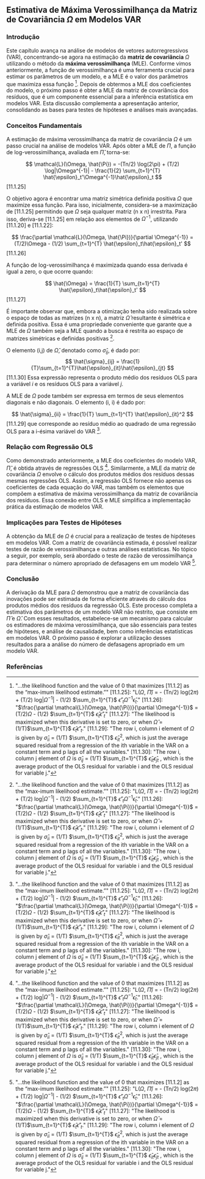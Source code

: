 ## Estimativa de Máxima Verossimilhança da Matriz de Covariância $\Omega$ em Modelos VAR

### Introdução
Este capítulo avança na análise de modelos de vetores autorregressivos (VAR), concentrando-se agora na estimação da **matriz de covariância** $\Omega$ utilizando o método da **máxima verossimilhança** (MLE). Conforme vimos anteriormente, a função de verossimilhança é uma ferramenta crucial para estimar os parâmetros de um modelo, e a MLE é o valor dos parâmetros que maximiza essa função [^1]. Depois de obtermos a MLE dos coeficientes do modelo, o próximo passo é obter a MLE da matriz de covariância dos resíduos, que é um componente essencial para a inferência estatística em modelos VAR. Esta discussão complementa a apresentação anterior, consolidando as bases para testes de hipóteses e análises mais avançadas.

### Conceitos Fundamentais
A estimação de máxima verossimilhança da matriz de covariância $\Omega$ é um passo crucial na análise de modelos VAR. Após obter a MLE de $\Pi$, a função de log-verossimilhança, avaliada em $\hat{\Pi}$, torna-se:

$$
\mathcal{L}(\Omega, \hat{\Pi}) = -(Tn/2) \log(2\pi) + (T/2) \log|\Omega^{-1}| - \frac{1}{2} \sum_{t=1}^{T} \hat{\epsilon}_t'\Omega^{-1}\hat{\epsilon}_t
$$
[11.1.25]

O objetivo agora é encontrar uma matriz simétrica definida positiva $\Omega$ que maximize essa função. Para isso, inicialmente, considera-se a maximização de [11.1.25] permitindo que $\Omega$ seja qualquer matriz (n x n) irrestrita. Para isso, deriva-se [11.1.25] em relação aos elementos de $\Omega^{-1}$, utilizando [11.1.20] e [11.1.22]:

$$
\frac{\partial \mathcal{L}(\Omega, \hat{\Pi})}{\partial \Omega^{-1}} = (T/2)\Omega - (1/2) \sum_{t=1}^{T} \hat{\epsilon}_t\hat{\epsilon}_t'
$$
[11.1.26]

A função de log-verossimilhança é maximizada quando essa derivada é igual a zero, o que ocorre quando:

$$
\hat{\Omega} = \frac{1}{T} \sum_{t=1}^{T} \hat{\epsilon}_t\hat{\epsilon}_t'
$$
[11.1.27]

É importante observar que, embora a otimização tenha sido realizada sobre o espaço de todas as matrizes (n x n), a matriz $\hat{\Omega}$ resultante é simétrica e definida positiva. Essa é uma propriedade conveniente que garante que a MLE de $\Omega$ também seja a MLE quando a busca é restrita ao espaço de matrizes simétricas e definidas positivas [^1].

O elemento (i,j) de $\hat{\Omega}$, denotado como $\hat{\sigma}_{ij}$, é dado por:
$$
\hat{\sigma}_{ij} = \frac{1}{T}\sum_{t=1}^{T}\hat{\epsilon}_{it}\hat{\epsilon}_{jt}
$$
[11.1.30]
Essa expressão representa o produto médio dos resíduos OLS para a variável *i* e os resíduos OLS para a variável *j*.

A MLE de  $\Omega$  pode também ser expressa em termos de seus elementos diagonais e não diagonais. O elemento (i, i) é dado por:

$$
\hat{\sigma}_{ii} = \frac{1}{T} \sum_{t=1}^{T} \hat{\epsilon}_{it}^2
$$
[11.1.29]
que corresponde ao resíduo médio ao quadrado de uma regressão OLS para a i-ésima variável do VAR [^1].

### Relação com Regressão OLS
Como demonstrado anteriormente, a MLE dos coeficientes do modelo VAR, $\hat{\Pi}$, é obtida através de regressões OLS [^1]. Similarmente, a MLE da matriz de covariância $\Omega$ envolve o cálculo dos produtos médios dos resíduos dessas mesmas regressões OLS. Assim, a regressão OLS fornece não apenas os coeficientes de cada equação do VAR, mas também os elementos que compõem a estimativa de máxima verossimilhança da matriz de covariância dos resíduos. Essa conexão entre OLS e MLE simplifica a implementação prática da estimação de modelos VAR.

### Implicações para Testes de Hipóteses
A obtenção da MLE de $\Omega$ é crucial para a realização de testes de hipóteses em modelos VAR. Com a matriz de covariância estimada, é possível realizar testes de razão de verossimilhança e outras análises estatísticas. No tópico a seguir, por exemplo, será abordado o teste de razão de verossimilhança para determinar o número apropriado de defasagens em um modelo VAR [^1].

### Conclusão

A derivação da MLE para $\Omega$ demonstrou que a matriz de covariância das inovações pode ser estimada de forma eficiente através do cálculo dos produtos médios dos resíduos da regressão OLS. Este processo completa a estimativa dos parâmetros de um modelo VAR não restrito, que consiste em $\hat{\Pi}$ e  $\hat{\Omega}$.  Com esses resultados, estabelece-se um mecanismo para calcular os estimadores de máxima verossimilhança, que são essenciais para testes de hipóteses, e análise de causalidade, bem como inferências estatísticas em modelos VAR. O próximo passo é explorar a utilização desses resultados para a análise do número de defasagens apropriado em um modelo VAR.

### Referências
[^1]:  "...the likelihood function and the value of 0 that maximizes [11.1.2] as the “max-imum likelihood estimate.”"
[11.1.25]:  "L($\Omega$, $\hat{\Pi}$) = - (Tn/2) log(2$\pi$) + (T/2) log|$\Omega^{-1}$| - (1/2) $\sum_{t=1}^{T}$ $\hat{\epsilon}$'$_t$$\Omega^{-1}$$\hat{\epsilon}$$_t$."
[11.1.26]: "$\frac{\partial \mathcal{L}(\Omega, \hat{\Pi})}{\partial \Omega^{-1}}$ = (T/2)$\Omega$ - (1/2) $\sum_{t=1}^{T}$ $\hat{\epsilon}$$_t$$\hat{\epsilon}$'$_{t}$"
[11.1.27]: "The likelihood is maximized when this derivative is set to zero, or when   $\hat{\Omega}$  = (1/T)$\sum_{t=1}^{T}$ $\hat{\epsilon}$$_t$$\hat{\epsilon}$'$_{t}$."
[11.1.29]: "The row i, column i element of $\Omega$ is given by   $\hat{\sigma}$$_{ii}$ = (1/T) $\sum_{t=1}^{T}$ $\hat{\epsilon}$$_{it}^2$, which is just the average squared residual from a regression of the ith variable in the VAR on a constant term and p lags of all the variables."
[11.1.30]: "The row i, column j element of $\Omega$ is  $\hat{\sigma}$$_{ij}$  = (1/T) $\sum_{t=1}^{T}$ $\hat{\epsilon}$$_{it}$$\hat{\epsilon}$$_{jt}$ , which is the average product of the OLS residual for variable i and the OLS residual for variable j."
<!-- END -->
